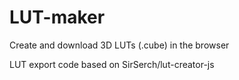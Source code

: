 # LUT-maker

Create and download 3D LUTs (.cube) in the browser

LUT export code based on  SirSerch/lut-creator-js
